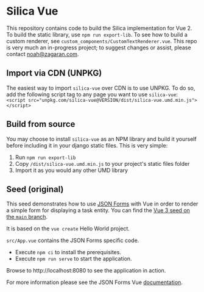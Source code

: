 # Silica Vue

This repository contains code to build the Silica implementation for Vue 2. To build the static library, use
`npm run export-lib`. To see how to build a custom renderer, see `custom_components/CustomTextRenderer.vue`. This repo is very much
an in-progress project; to suggest changes or assist, please contact [noah@zagaran.com](mailto:noah@zagaran.com).


## Import via CDN (UNPKG)
The easiest way to import `silica-vue` over CDN is to use UNPKG. To do so, add the following script tag to any page 
you want to use `silica-vue`:
`<script src="unpkg.com/silica-vue@VERSION/dist/silica-vue.umd.min.js"></script>`


## Build from source
You may choose to install `silica-vue` as an NPM library and build it yourself before including it in your django static files. This is very simple:
1. Run `npm run export-lib`
2. Copy `/dist/silica-vue.umd.min.js` to your project's static files folder
3. Import it as you would any other UMD library


## Seed (original)

This seed demonstrates how to use [JSON Forms](https://jsonforms.io) with Vue in order to render a simple form for displaying a task entity.
You can find the [Vue 3 seed on the `main` branch](https://github.com/eclipsesource/jsonforms-vue-seed).

It is based on the `vue create` Hello World project.

`src/App.vue` contains the JSON Forms specific code.

- Execute `npm ci` to install the prerequisites.
- Execute `npm run serve` to start the application.

Browse to http://localhost:8080 to see the application in action.

For more information please see the JSON Forms Vue [documentation](https://jsonforms.io/docs/integrations/vue).

